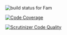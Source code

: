 <img src="https://api.travis-ci.org/dspasic/Fam.svg" title="build status for Fam">

[![Code Coverage](https://scrutinizer-ci.com/g/dspasic/Fam/badges/coverage.png?b=master)](https://scrutinizer-ci.com/g/dspasic/Fam/?branch=master)

[![Scrutinizer Code Quality](https://scrutinizer-ci.com/g/dspasic/Fam/badges/quality-score.png?b=master)](https://scrutinizer-ci.com/g/dspasic/Fam/?branch=master)
